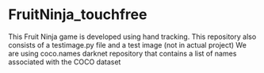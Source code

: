 # FruitNinja_touchfree
This Fruit Ninja game is developed using hand tracking.
This repository also consists of a testimage.py file and a test image (not in actual project)
We are using coco.names darknet repository that contains a list of names associated with the COCO dataset

